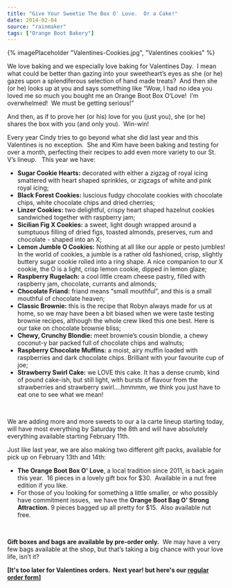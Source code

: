 ```yaml
---
title: "Give Your Sweetie The Box O' Love.  Or a Cake!"
date: 2014-02-04
source: "rainmaker"
tags: ["Orange Boot Bakery"]
---
```



{% imagePlaceholder "Valentines-Cookies.jpg", "Valentines cookies" %}

We love baking and we especially love baking for Valentines Day.  I mean what could be better than gazing into your sweetheart’s eyes as she (or he) gazes upon a splendiferous selection of hand made treats?  And then she (or he) looks up at you and says something like “Wow, I had no idea you loved me so much you bought me an Orange Boot Box O’Love!  I’m overwhelmed!  We must be getting serious!”

And then, as if to prove her (or his) love for you (just you), she (or he) shares the box with you (and only you).  Win-win!

Every year Cindy tries to go beyond what she did last year and this Valentines is no exception.  She and Kim have been baking and testing for over a month, perfecting their recipes to add even more variety to our St. V’s lineup.   This year we have:

- **Sugar Cookie Hearts:** decorated with either a zigzag of royal icing smattered with heart shaped sprinkles, or zigzags of white and pink royal icing;
- **Black Forest Cookies:** luscious fudgy chocolate cookies with chocolate chips, white chocolate chips and dried cherries;
- **Linzer Cookies:** two delightful, crispy heart shaped hazelnut cookies sandwiched together with raspberry jam;
- **Sicilian Fig X Cookies:** a sweet, light dough wrapped around a sumptuous filling of dried figs, toasted almonds, preserves, rum and chocolate - shaped into an X;
- **Lemon Jumble O Cookies:** Nothing at all like our apple or pesto jumbles! In the world of cookies, a jumble is a rather old fashioned, crisp, slightly buttery sugar cookie rolled into a ring shape. A nice companion to our X cookie, the O is a light, crisp lemon cookie, dipped in lemon glaze;
- **Raspberry R****ugelach****:** a cool little cream cheese pastry, filled with raspberry jam, chocolate, currants and almonds;
- **Chocolate Friand:** friand means “small mouthful”, and this is a small mouthful of chocolate heaven;
- **Classic Brownie:** this is the recipe that Robyn always made for us at home, so we may have been a bit biased when we were taste testing brownie recipes, although the whole crew liked this one best. Here is our take on chocolate brownie bliss;
- **Chewy, Crunchy Blondie:** meet brownie’s cousin blondie, a chewy coconut-y bar packed full of chocolate chips and walnuts;
- **Raspberry Chocolate Muffins:** a moist, airy muffin loaded with raspberries and dark chocolate chips. Brilliant with your favourite cup of joe;
- **Strawberry Swirl Cake:** we LOVE this cake. It has a dense crumb, kind of pound cake-ish, but still light, with bursts of flavour from the strawberries and strawberry swirl….hmmmm, we think you just have to eat one to see what we mean!

 

We are adding more and more sweets to our a la carte lineup starting today, will have most everything by Saturday the 8th and will have absolutely everything available starting February 11th.

Just like last year, we are also making two different gift packs, available for pick up on February 13th and 14th:

- **The Orange Boot Box O' Love**, a local tradition since 2011, is back again this year.  16 pieces in a lovely gift box for $30.  Available in a nut free edition if you like.
- For those of you looking for something a little smaller, or who possibly have commitment issues,  we have the **Orange Boot Bag O' Strong Attraction.** 9 pieces bagged up all pretty for $15.  Also available nut free.

 

**Gift boxes and bags are available by pre-order only.**  We may have a very few bags available at the shop, but that’s taking a big chance with your love life, isn’t it?

**[It's too later for Valentines orders.  Next year! but here's our [regular order form](http://orangeboot.ca/bake-schedule/)]**
